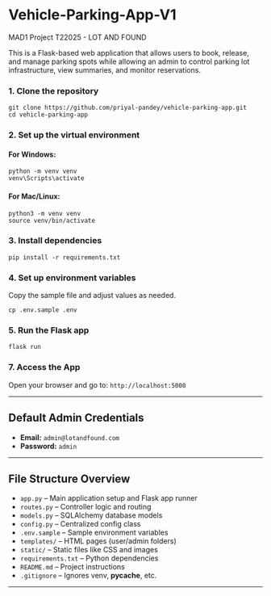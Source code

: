 # Vehicle-Parking-App-V1

MAD1 Project T22025 - LOT AND FOUND

This is a Flask-based web application that allows users to book, release, and manage parking spots while allowing an admin to control parking lot infrastructure, view summaries, and monitor reservations.


### 1. Clone the repository
```
git clone https://github.com/priyal-pandey/vehicle-parking-app.git
cd vehicle-parking-app
```

### 2. Set up the virtual environment
#### For Windows:
```
python -m venv venv
venv\Scripts\activate
```

#### For Mac/Linux:
```
python3 -m venv venv
source venv/bin/activate
```

### 3. Install dependencies
```
pip install -r requirements.txt
```

### 4. Set up environment variables
Copy the sample file and adjust values as needed.
```
cp .env.sample .env
```

### 5. Run the Flask app
```
flask run
```

### 7. Access the App
Open your browser and go to: `http://localhost:5000`

---

## Default Admin Credentials

- **Email:** `admin@lotandfound.com`
- **Password:** `admin`

---

## File Structure Overview

- `app.py` – Main application setup and Flask app runner  
- `routes.py` – Controller logic and routing  
- `models.py` – SQLAlchemy database models  
- `config.py` – Centralized config class  
- `.env.sample` – Sample environment variables  
- `templates/` – HTML pages (user/admin folders)  
- `static/` – Static files like CSS and images  
- `requirements.txt` – Python dependencies  
- `README.md` – Project instructions  
- `.gitignore` – Ignores venv, __pycache__, etc.

---

